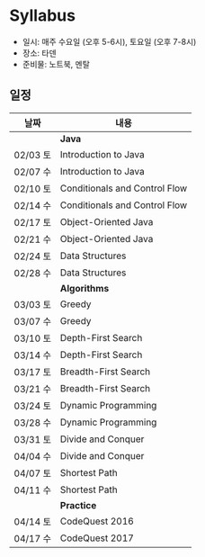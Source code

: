 # Syllabus

+ 일시: 매주 수요일 (오후 5-6시), 토요일 (오후 7-8시)
+ 장소: 타덴
+ 준비물: 노트북, 멘탈

## 일정

| 날짜 | 내용 |
| - | - |
| | **Java** |
| 02/03 토 | Introduction to Java |
| 02/07 수 | Introduction to Java |
| 02/10 토 | Conditionals and Control Flow |
| 02/14 수 | Conditionals and Control Flow |
| 02/17 토 | Object-Oriented Java |
| 02/21 수 | Object-Oriented Java |
| 02/24 토 | Data Structures |
| 02/28 수 | Data Structures |
| | **Algorithms** |
| 03/03 토 | Greedy |
| 03/07 수 | Greedy |
| 03/10 토 | Depth-First Search |
| 03/14 수 | Depth-First Search |
| 03/17 토 | Breadth-First Search |
| 03/21 수 | Breadth-First Search |
| 03/24 토 | Dynamic Programming |
| 03/28 수 | Dynamic Programming |
| 03/31 토 | Divide and Conquer |
| 04/04 수 | Divide and Conquer |
| 04/07 토 | Shortest Path |
| 04/11 수 | Shortest Path |
| | **Practice** |
| 04/14 토 | CodeQuest 2016 |
| 04/17 수 | CodeQuest 2017 |
